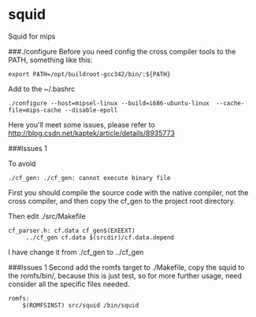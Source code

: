squid
=====

Squid for mips

###./configure
Before you need config the cross compiler tools to the PATH, something like this:
```
export PATH=/opt/buildroot-gcc342/bin/:${PATH}
```
Add to the ~/.bashrc
```
./configure --host=mipsel-linux --build=i686-ubuntu-linux  --cache-file=mips-cache --disable-epoll
```
Here you'll meet some issues, please refer to http://blog.csdn.net/kaptek/article/details/8935773

###Issues 1

To avoid 
```
./cf_gen: ./cf_gen: cannot execute binary file
```
First you should compile the source code with the native compiler, not the cross compiler, and then copy the cf_gen  to the project root directory.

Then edit ./src/Makefile
```
cf_parser.h: cf.data cf_gen$(EXEEXT)
     ../cf_gen cf.data $(srcdir)/cf.data.depend 
```
I have change it from ./cf_gen to ../cf_gen


###Issues 1
Second add the romfs target to ./Makefile, copy the squid to the romfs/bin/, because this is just test, so for more further usage, need consider all the specific files needed.
```
romfs:
	$(ROMFSINST) src/squid /bin/squid 
```
